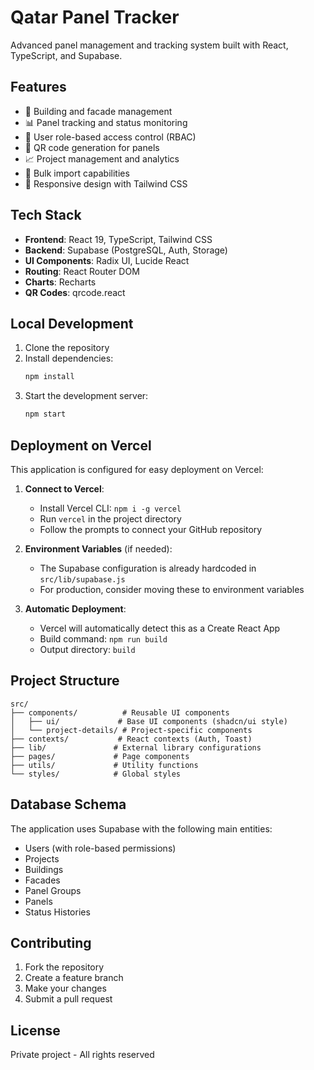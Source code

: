 # Qatar Panel Tracker

Advanced panel management and tracking system built with React, TypeScript, and Supabase.

## Features

- 🏢 Building and facade management
- 📊 Panel tracking and status monitoring
- 👥 User role-based access control (RBAC)
- 📱 QR code generation for panels
- 📈 Project management and analytics
- 🔄 Bulk import capabilities
- 📱 Responsive design with Tailwind CSS

## Tech Stack

- **Frontend**: React 19, TypeScript, Tailwind CSS
- **Backend**: Supabase (PostgreSQL, Auth, Storage)
- **UI Components**: Radix UI, Lucide React
- **Routing**: React Router DOM
- **Charts**: Recharts
- **QR Codes**: qrcode.react

## Local Development

1. Clone the repository
2. Install dependencies:
   ```bash
   npm install
   ```
3. Start the development server:
   ```bash
   npm start
   ```

## Deployment on Vercel

This application is configured for easy deployment on Vercel:

1. **Connect to Vercel**: 
   - Install Vercel CLI: `npm i -g vercel`
   - Run `vercel` in the project directory
   - Follow the prompts to connect your GitHub repository

2. **Environment Variables** (if needed):
   - The Supabase configuration is already hardcoded in `src/lib/supabase.js`
   - For production, consider moving these to environment variables

3. **Automatic Deployment**:
   - Vercel will automatically detect this as a Create React App
   - Build command: `npm run build`
   - Output directory: `build`

## Project Structure

```
src/
├── components/          # Reusable UI components
│   ├── ui/             # Base UI components (shadcn/ui style)
│   └── project-details/ # Project-specific components
├── contexts/           # React contexts (Auth, Toast)
├── lib/               # External library configurations
├── pages/             # Page components
├── utils/             # Utility functions
└── styles/            # Global styles
```

## Database Schema

The application uses Supabase with the following main entities:
- Users (with role-based permissions)
- Projects
- Buildings
- Facades
- Panel Groups
- Panels
- Status Histories

## Contributing

1. Fork the repository
2. Create a feature branch
3. Make your changes
4. Submit a pull request

## License

Private project - All rights reserved
